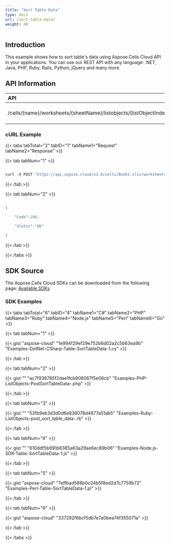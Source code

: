```yaml
---
title: "Sort Table Data"
type: docs
url: /sort-table-data/
weight: 40
---
```


## **Introduction**
This example shows how to sort table's data using Aspose.Cells Cloud API in your applications. You can use our REST API with any language: .NET, Java, PHP, Ruby, Rails, Python, jQuery and many more.
## **API Information**

|**API**|**Type**|**Description**|**Resource Link**|
| :- | :- | :- | :- |
|/cells/{name}/worksheets/{sheetName}/listobjects/{listObjectIndex}/sort|POST|Sorts list object in worksheet|[PostWorksheetListObjectSortTable](https://apireference.aspose.cloud/cells/#/ListObjects/PostWorksheetListObjectSortTable)|
### **cURL Example**
{{< tabs tabTotal="2" tabID="1" tabName1="Request" tabName2="Response" >}}

{{< tab tabNum="1" >}}

```java

curl -X POST "https://api.aspose.cloud/v3.0/cells/Book1.xlsx/worksheets/sheet7/listobjects/1/sort" -H "accept: application/json" -H "Content-Type: application/json" -H "x-aspose-client: Containerize.Swagger" -d "{ \"CaseSensitive\": true, \"HasHeaders\": true, \"KeyList\": [ { \"Key\": 1, \"SortOrder\": \"Ascending\", \"CustomList\": \"string\" } ], \"SortLeftToRight\": true}"

```

{{< /tab >}}

{{< tab tabNum="2" >}}

```java

{

	"Code":200,

	"Status":"OK"

}

```

{{< /tab >}}

{{< /tabs >}}
## **SDK Source**
The Aspose.Cells Cloud SDKs can be downloaded from the following page: [Available SDKs](/cells/available-sdks/)
### **SDK Examples**
{{< tabs tabTotal="6" tabID="4" tabName1="C#" tabName2="PHP" tabName3="Ruby" tabName4="Node.js" tabName5="Perl" tabName6="Go" >}}

{{< tab tabNum="1" >}}

{{< gist "aspose-cloud" "1e994f29ef29e752b6d02a2c5b63ea9b" "Examples-DotNet-CSharp-Table-SortTableData-1.cs" >}}

{{< /tab >}}

{{< tab tabNum="2" >}}

{{< gist "" "ac7f938785f2dae1fcb906067f5e06cb" "Examples-PHP-ListObjects-PostSortTableData-.php" >}}

{{< /tab >}}

{{< tab tabNum="3" >}}

{{< gist "" "53fb9eb3d3d0d6e836078d4677a51ab5" "Examples-Ruby-ListObjects-post_sort_table_data-.rb" >}}

{{< /tab >}}

{{< tab tabNum="4" >}}

{{< gist "" "610ddf5b691b8385a63a29ae6ec89b06" "Examples-Node.js-SDK-Table-SortTableData-1.js" >}}

{{< /tab >}}

{{< tab tabNum="5" >}}

{{< gist "aspose-cloud" "7effbad588b0c24b5f8ed2d7c7759b72" "Examples-Perl-Table-SortTableData-1.pl" >}}

{{< /tab >}}

{{< tab tabNum="6" >}}

{{< gist "aspose-cloud" "337292f6bcf5db7e7a0bea74f355071a" >}}

{{< /tab >}}

{{< /tabs >}}
